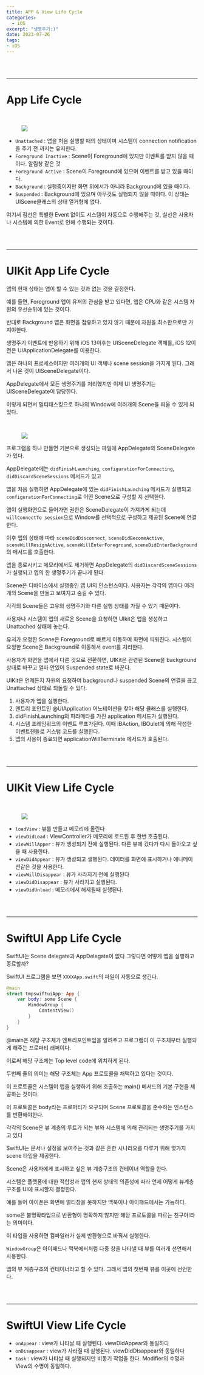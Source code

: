```yaml
---
title: APP & View Life Cycle
categories:
  - iOS
excerpt: "생명주기:)"
date: 2023-07-26
tags:
- iOS
---
```




<br />
<br />

---

# App Life Cycle

<br />

<figure>
	<a href="https://github.com/dq-QQQ/dq-QQQ.github.io/assets/79088896/fa961b2a-4b21-4e9b-82ee-a86a0538b23d">
		<img src="https://github.com/dq-QQQ/dq-QQQ.github.io/assets/79088896/fa961b2a-4b21-4e9b-82ee-a86a0538b23d" class="w8" />
	</a>
</figure>

* `Unattached` : 앱을 처음 실행할 때의 상태이며 시스템이 connection notification을 주기 전 까지는 유지한다.
* `Foreground Inactive` : Scene이 Foreground에 있지만 이벤트를 받지 않을 때이다. 알림창 같은 것
* `Foreground Active` : Scene이 Foreground에 있으며 이벤트를 받고 있을 때이다.
* `Background` : 실행중이지만 화면 위에서가 아니라 Background에 있을 때이다.
* `Suspended` : Background에 있으며 아무것도 실행되지 않을 때이다. 이 상태는 UIScene클래스의 상태 열거형에 없다.

여기서 점선은 특별한 Event 없이도 시스템이 자동으로 수행해주는 것, 실선은 사용자나 시스템에 의한 Event로 인해 수행되는 것이다.


<br />
<br />

---

# UIKit App Life Cycle

앱의 현재 상태는 앱이 할 수 있는 것과 없는 것을 결정한다.

예를 들면, Foreground 앱이 유저의 관심을 받고 있다면, 앱은 CPU와 같은 시스템 자원의 우선순위에 있는 것이다.

반대로 Background 앱은 화면을 점유하고 있지 않기 때문에 자원을 최소한으로만 가져야한다.

생명주기 이벤트에 반응하기 위해 iOS 13이후는 UISceneDelegate 객체를, iOS 12이전은 UIApplicationDelegate를 이용한다.

앱은 하나의 프로세스이지만 여러개의 UI 객체나 scene session을 가지게 된다. 그래서 나온 것이 UISceneDelegate이다.

AppDelegate에서 모든 생명주기를 처리했지만 이제 UI 생명주기는 UISceneDelegate이 담당한다.

이렇게 되면서 멀티태스킹으로 하나의 Window에 여러개의 Scene을 띄울 수 있게 되었다.

<br />

<figure>
	<a href="https://github.com/dq-QQQ/dq-QQQ.github.io/assets/79088896/db2e823b-186e-4728-ad3c-373e5ebf76c5">
		<img src="https://github.com/dq-QQQ/dq-QQQ.github.io/assets/79088896/db2e823b-186e-4728-ad3c-373e5ebf76c5" class="w8" />
	</a>
</figure>

프로그램을 하나 만들면 기본으로 생성되는 파일에 AppDelegate와 SceneDelegate가 있다.

AppDelegate에는 `didFinishLaunching`, `configurationForConnecting`, `didDiscardSceneSessions` 메서드가 있고

앱을 처음 실행하면 AppDelegate에 있는 `didFinishLaunching` 메서드가 실행되고 `configurationForConnecting`로 어떤 Scene으로 구성할 지 선택한다.

앱이 실행화면으로 들어가면 권한은 SceneDelegate이 가져가게 되는데 `willConnectTo session`으로 Window를 선택적으로 구성하고 제공된 Scene에 연결한다.

이후 앱의 상태에 따라 `sceneDidDisconnect`, `sceneDidBecomeActive`, `sceneWillResignActive`, `sceneWillEnterForeground`, `sceneDidEnterBackground`의 메서드를 호출한다.

앱을 종료시키고 메모리에서도 제거하면 AppDelegate의 `didDiscardSceneSessions`가 실행되고 앱의 한 생명주기가 끝나게 된다.

Scene은 디바이스에서 실행중인 앱 UI의 인스턴스이다. 사용자는 각각의 앱마다 여러개의 Scene을 만들고 보여지고 숨길 수 있다.

각각의 Scene들은 고유의 생명주기와 다른 실행 상태를 가질 수 있기 때문이다.

사용자나 시스템이 앱의 새로운 Scene을 요청하면 UIkit은 앱을 생성하고 Unattached 상태에 놓는다.

유저가 요청한 Scene은 Foreground로 빠르게 이동하여 화면에 띄워진다. 시스템이 요청한 Scene은 Background로 이동해서 event를 처리한다.

사용자가 화면을 앱에서 다른 것으로 전환하면, UIKit은 관련된 Scene을 background 상태로 바꾸고 얼마 안있어 Suspended state로 바꾼다.

UIKit은 언제든지 자원의 요청하여 background나 suspended Scene의 연결을 끊고 Unattached 상태로 되돌릴 수 있다.

1. 사용자가 앱을 실행한다.
2. 엔트리 포인트인 @UIApplication 어노테이션을 찾아 해당 클래스를 실행한다.
3. didFinishLaunching의 파라메타를 가진 application 메서드가 실행된다.
4. 시스템 프레임워크의 이벤트 루프가된다. 이때 IBAction, IBOulet에 의해 작성한 이벤트핸들로 커스텀 코드를 실행한다.
5. 앱의 사용이 종료되면 applicationWillTerminate 메서드가 호출된다.

<br />
<br />

---

# UIKit View Life Cycle

<br />

<figure>
	<a href="https://github.com/dq-QQQ/dq-QQQ.github.io/assets/79088896/fa961b2a-4b21-4e9b-82ee-a86a0538b23d">
		<img src="https://github.com/dq-QQQ/dq-QQQ.github.io/assets/79088896/fa961b2a-4b21-4e9b-82ee-a86a0538b23d" class="w8" />
	</a>
</figure>

* `loadView` : 뷰를 만들고 메모리에 올린다
* `viewDidLoad` : ViewController가 메모리에 로드된 후 한번 호출된다.
* `viewWillApper` : 뷰가 생성되기 전에 실행된다. 다른 뷰에 갔다가 다시 돌아오고 싶을 때 사용한다.
* `viewDidAppear` : 뷰가 생성되고 샐행된다. 데이터를 화면에 표시하거나 애니메이션같은 것을 사용한다.
* `viewWillDisappear` : 뷰가 사라지기 전에 실행된다
* `viewDidDisappear` : 뷰가 사라지고 실행된다.
* `viewDidUnload` : 메모리에서 해제될때 실행된다.




<br />
<br />

---

# SwiftUI App Life Cycle

SwiftUI는 Scene delegate과 AppDelegate이 없다 그렇다면 어떻게 앱을 실행하고 종료할까?

SwiftUI 프로그램을 보면 `XXXXApp.swift`의 파일이 자동으로 생긴다.

```swift
@main
struct tmpswiftuiApp: App {
    var body: some Scene {
        WindowGroup {
            ContentView()
        }
    }
}
```

@main은 해당 구조체가 엔트리포인트임을 알려주고 프로그램이 이 구조체부터 실행되게 해주는 프로퍼티 래퍼이다.

이로써 해당 구조체는 Top level code에 위치하게 된다.

두번째 줄의 의미는 해당 구조체는 App 프로토콜을 채택하고 있다는 것이다. 

이 프로토콜은 시스템이 앱을 실행하기 위해 호출하는 main() 메서드의 기본 구현을 제공하는 것이다.

이 프로토콜은 body라는 프로퍼티가 요구되며 Scene 프로토콜을 준수하는 인스턴스를 반환해야한다.

각각의 Scene은 뷰 계층의 루트가 되는 뷰와 시스템에 의해 관리되는 생명주기를 가지고 있다

SwiftUI는 문서나 설정을 보여주는 것과 같은 흔한 시나리오를 다루기 위해 몇가지 scene 타입을 제공한다.

Scene은 사용자에게 표시하고 싶은 뷰 계층구조의 컨테이너 역할을 한다.

시스템은 플랫폼에 대한 적합성과 앱의 현재 상태의 의존성에 따라 언제 어떻게 뷰계층구조를 UI에 표시할지 결정한다.

예를 들어 아이폰은 화면에 멀티창을 못하지만 맥북이나 아이패드에서는 가능하다.

some은 불명확타입으로 반환형이 명확하지 않지만 해당 프로토콜을 따르는 친구야!라는 의미이다.

이 타입을 사용하면 컴파일러가 실제 반환형으로 바꿔서 실행한다.

`WindowGroup`은 아이패드나 맥북에서처럼 다중 창을 나타낼 때 뷰를 여러개 선언해서 사용한다.

앱의 뷰 계층구조의 컨테이너라고 할 수 있다. 그래서 앱의 첫번째 뷰를 이곳에 선언한다.

<br />
<br />

---

# SwiftUI View Life Cycle

* `onAppear` : view가 나타날 때 실행된다. viewDidAppear와 동일하다
* `onDisappear` : view가 사라질 때 실행된다. viewDidDIsappear와 동일하다
* `task` : view가 나타날 때 실행되지만 비동기 작업을 한다. Modifier의 수명과 View의 수명이 동일하다.

